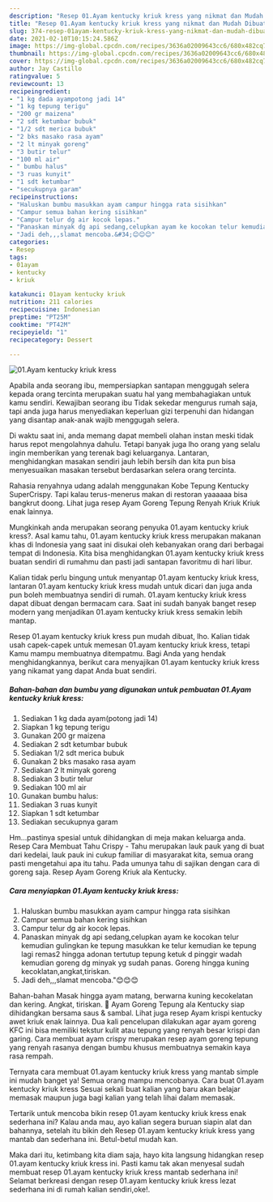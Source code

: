 ```yaml
---
description: "Resep 01.Ayam kentucky kriuk kress yang nikmat dan Mudah Dibuat"
title: "Resep 01.Ayam kentucky kriuk kress yang nikmat dan Mudah Dibuat"
slug: 374-resep-01ayam-kentucky-kriuk-kress-yang-nikmat-dan-mudah-dibuat
date: 2021-02-10T10:15:24.586Z
image: https://img-global.cpcdn.com/recipes/3636a02009643cc6/680x482cq70/01ayam-kentucky-kriuk-kress-foto-resep-utama.jpg
thumbnail: https://img-global.cpcdn.com/recipes/3636a02009643cc6/680x482cq70/01ayam-kentucky-kriuk-kress-foto-resep-utama.jpg
cover: https://img-global.cpcdn.com/recipes/3636a02009643cc6/680x482cq70/01ayam-kentucky-kriuk-kress-foto-resep-utama.jpg
author: Jay Castillo
ratingvalue: 5
reviewcount: 13
recipeingredient:
- "1 kg dada ayampotong jadi 14"
- "1 kg tepung terigu"
- "200 gr maizena"
- "2 sdt ketumbar bubuk"
- "1/2 sdt merica bubuk"
- "2 bks masako rasa ayam"
- "2 lt minyak goreng"
- "3 butir telur"
- "100 ml air"
- " bumbu halus"
- "3 ruas kunyit"
- "1 sdt ketumbar"
- "secukupnya garam"
recipeinstructions:
- "Haluskan bumbu masukkan ayam campur hingga rata sisihkan"
- "Campur semua bahan kering sisihkan"
- "Campur telur dg air kocok lepas."
- "Panaskan minyak dg api sedang,celupkan ayam ke kocokan telur kemudian gulingkan ke tepung masukkan ke telur kemudian ke tepung lagi remas2 hingga adonan tertutup tepung ketuk d pinggir wadah kemudian goreng dg minyak yg sudah panas. Goreng hingga kuning kecoklatan,angkat,tiriskan."
- "Jadi deh,,,slamat mencoba.&#34;😊😊😊"
categories:
- Resep
tags:
- 01ayam
- kentucky
- kriuk

katakunci: 01ayam kentucky kriuk 
nutrition: 211 calories
recipecuisine: Indonesian
preptime: "PT25M"
cooktime: "PT42M"
recipeyield: "1"
recipecategory: Dessert

---
```



![01.Ayam kentucky kriuk kress](https://img-global.cpcdn.com/recipes/3636a02009643cc6/680x482cq70/01ayam-kentucky-kriuk-kress-foto-resep-utama.jpg)

Apabila anda seorang ibu, mempersiapkan santapan menggugah selera kepada orang tercinta merupakan suatu hal yang membahagiakan untuk kamu sendiri. Kewajiban seorang ibu Tidak sekedar mengurus rumah saja, tapi anda juga harus menyediakan keperluan gizi terpenuhi dan hidangan yang disantap anak-anak wajib menggugah selera.

Di waktu  saat ini, anda memang dapat membeli olahan instan meski tidak harus repot mengolahnya dahulu. Tetapi banyak juga lho orang yang selalu ingin memberikan yang terenak bagi keluarganya. Lantaran, menghidangkan masakan sendiri jauh lebih bersih dan kita pun bisa menyesuaikan masakan tersebut berdasarkan selera orang tercinta. 

Rahasia renyahnya udang adalah menggunakan Kobe Tepung Kentucky SuperCrispy. Tapi kalau terus-menerus makan di restoran yaaaaaa bisa bangkrut doong. Lihat juga resep Ayam Goreng Tepung Renyah Kriuk Kriuk enak lainnya.

Mungkinkah anda merupakan seorang penyuka 01.ayam kentucky kriuk kress?. Asal kamu tahu, 01.ayam kentucky kriuk kress merupakan makanan khas di Indonesia yang saat ini disukai oleh kebanyakan orang dari berbagai tempat di Indonesia. Kita bisa menghidangkan 01.ayam kentucky kriuk kress buatan sendiri di rumahmu dan pasti jadi santapan favoritmu di hari libur.

Kalian tidak perlu bingung untuk menyantap 01.ayam kentucky kriuk kress, lantaran 01.ayam kentucky kriuk kress mudah untuk dicari dan juga anda pun boleh membuatnya sendiri di rumah. 01.ayam kentucky kriuk kress dapat dibuat dengan bermacam cara. Saat ini sudah banyak banget resep modern yang menjadikan 01.ayam kentucky kriuk kress semakin lebih mantap.

Resep 01.ayam kentucky kriuk kress pun mudah dibuat, lho. Kalian tidak usah capek-capek untuk memesan 01.ayam kentucky kriuk kress, tetapi Kamu mampu membuatnya ditempatmu. Bagi Anda yang hendak menghidangkannya, berikut cara menyajikan 01.ayam kentucky kriuk kress yang nikamat yang dapat Anda buat sendiri.

<!--inarticleads1-->

##### Bahan-bahan dan bumbu yang digunakan untuk pembuatan 01.Ayam kentucky kriuk kress:

1. Sediakan 1 kg dada ayam(potong jadi 14)
1. Siapkan 1 kg tepung terigu
1. Gunakan 200 gr maizena
1. Sediakan 2 sdt ketumbar bubuk
1. Sediakan 1/2 sdt merica bubuk
1. Gunakan 2 bks masako rasa ayam
1. Sediakan 2 lt minyak goreng
1. Sediakan 3 butir telur
1. Sediakan 100 ml air
1. Gunakan  bumbu halus:
1. Sediakan 3 ruas kunyit
1. Siapkan 1 sdt ketumbar
1. Sediakan secukupnya garam


Hm…pastinya spesial untuk dihidangkan di meja makan keluarga anda. Resep Cara Membuat Tahu Crispy - Tahu merupakan lauk pauk yang di buat dari kedelai, lauk pauk ini cukup familiar di masyarakat kita, semua orang pasti mengetahui apa itu tahu. Pada umunya tahu di sajikan dengan cara di goreng saja. Resep Ayam Goreng Kriuk ala Kentucky. 

<!--inarticleads2-->

##### Cara menyiapkan 01.Ayam kentucky kriuk kress:

1. Haluskan bumbu masukkan ayam campur hingga rata sisihkan
1. Campur semua bahan kering sisihkan
1. Campur telur dg air kocok lepas.
1. Panaskan minyak dg api sedang,celupkan ayam ke kocokan telur kemudian gulingkan ke tepung masukkan ke telur kemudian ke tepung lagi remas2 hingga adonan tertutup tepung ketuk d pinggir wadah kemudian goreng dg minyak yg sudah panas. Goreng hingga kuning kecoklatan,angkat,tiriskan.
1. Jadi deh,,,slamat mencoba.&#34;😊😊😊


Bahan-bahan Masak hingga ayam matang, berwarna kuning kecokelatan dan kering. Angkat, tiriskan.  Ayam Goreng Tepung ala Kentucky siap dihidangkan bersama saus &amp; sambal. Lihat juga resep Ayam krispi kentucky awet kriuk enak lainnya. Dua kali pencelupan dilakukan agar ayam goreng KFC ini bisa memiliki tekstur kulit atau tepung yang renyah besar krispi dan garing. Cara membuat ayam crispy merupakan resep ayam goreng tepung yang renyah rasanya dengan bumbu khusus membuatnya semakin kaya rasa rempah. 

Ternyata cara membuat 01.ayam kentucky kriuk kress yang mantab simple ini mudah banget ya! Semua orang mampu mencobanya. Cara buat 01.ayam kentucky kriuk kress Sesuai sekali buat kalian yang baru akan belajar memasak maupun juga bagi kalian yang telah lihai dalam memasak.

Tertarik untuk mencoba bikin resep 01.ayam kentucky kriuk kress enak sederhana ini? Kalau anda mau, ayo kalian segera buruan siapin alat dan bahannya, setelah itu bikin deh Resep 01.ayam kentucky kriuk kress yang mantab dan sederhana ini. Betul-betul mudah kan. 

Maka dari itu, ketimbang kita diam saja, hayo kita langsung hidangkan resep 01.ayam kentucky kriuk kress ini. Pasti kamu tak akan menyesal sudah membuat resep 01.ayam kentucky kriuk kress mantab sederhana ini! Selamat berkreasi dengan resep 01.ayam kentucky kriuk kress lezat sederhana ini di rumah kalian sendiri,oke!.

